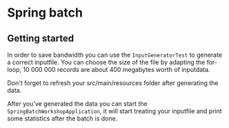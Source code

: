 # Spring batch

## Getting started

In order to save bandwidth you can use the `InputGeneratorTest` to generate a correct inputfile.
You can choose the size of the file by adapting the for-loop, 10 000 000 records are about 400 megabytes worth of inputdata.

Don't forget to refresh your src/main/resources folder after generating the data.

After you've generated the data you can start the `SpringBatchWorkshopApplication`, it will start treating your inputfile and print some statistics after the batch is done.